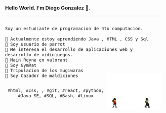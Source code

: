 ### Hello World. I'm Diego Gonzalez  👋.
---
<p>
  <samp>
    <br>Soy un estudiante de programacion de 4to computacion.
    <br>
    <br>🔹 Actualmente estoy aprendiendo Java , HTML , CSS y Sql
    <br>🔹 Soy usuario de parrot 
    <br>🔹 Me interesa el desarrollo de aplicaciones web y desarrollo de vidiojuegos.
     <br>🔹 Main Reyna en valorant 
     <br>🔹 Soy GymRat 
     <br>🔹 Tripulacion de los mugiwaras
     <br>🔹 Soy Cazador de maldiciones
    </samp>
    <img src="./d52j8nd-9a0b69c9-977a-4873-820b-e405761d23c3.gif" align="right" width="35%"/>
   <br>
  <br>
  <p align="center">
    <samp>
      #html, #css, , #git, #react, #python, #Java SE, #SQL, #Bash, #linux
     </samp>
    <br>
  </p>
</p>

